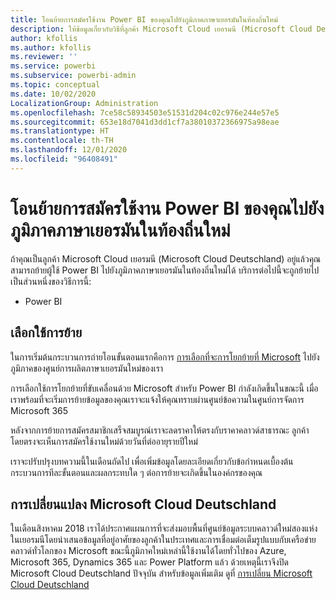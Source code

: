 ```yaml
---
title: โอนย้ายการสมัครใช้งาน Power BI ของคุณไปยังภูมิภาคภาษาเยอรมันในท้องถิ่นใหม่
description: ให้ข้อมูลเกี่ยวกับวิธีที่ลูกค้า Microsoft Cloud เยอรมนี (Microsoft Cloud Deutschland) ที่มีอยู่สามารถย้ายผู้ใช้ Power BI ไปยังภูมิภาคภาษาเยอรมันในท้องถิ่น ใหม่ได้
author: kfollis
ms.author: kfollis
ms.reviewer: ''
ms.service: powerbi
ms.subservice: powerbi-admin
ms.topic: conceptual
ms.date: 10/02/2020
LocalizationGroup: Administration
ms.openlocfilehash: 7ce58c58934503e51531d204c02c976e244e57e5
ms.sourcegitcommit: 653e18d7041d3dd1cf7a38010372366975a98eae
ms.translationtype: HT
ms.contentlocale: th-TH
ms.lasthandoff: 12/01/2020
ms.locfileid: "96408491"
---
```

# <a name="migrate-your-subscription-to-the-new-local-german-regions"></a>โอนย้ายการสมัครใช้งาน Power BI ของคุณไปยังภูมิภาคภาษาเยอรมันในท้องถิ่นใหม่

ถ้าคุณเป็นลูกค้า Microsoft Cloud เยอรมนี (Microsoft Cloud Deutschland) อยู่แล้วคุณสามารถย้ายผู้ใช้ Power BI ไปยังภูมิภาคภาษาเยอรมันในท้องถิ่นใหม่ได้ บริการต่อไปนี้จะถูกย้ายไปเป็นส่วนหนึ่งของวิธีการนี้:

* Power BI

## <a name="opt-in-to-migration"></a>เลือกใช้การย้าย

ในการเริ่มต้นกระบวนการถ่ายโอนขั้นตอนแรกคือการ [การเลือกที่จะการโยกย้ายที่ Microsoft](/microsoft-365/enterprise/ms-cloud-germany-migration-opt-in) ไปยังภูมิภาคของศูนย์การผลิตภาษาเยอรมันใหม่ของเรา

การเลือกใช้การโยกย้ายที่ขับเคลื่อนด้วย Microsoft สำหรับ Power BI กำลังเกิดขึ้นในขณะนี้ เมื่อเราพร้อมที่จะเริ่มการย้ายข้อมูลของคุณเราจะแจ้งให้คุณทราบผ่านศูนย์ข้อความในศูนย์การจัดการ Microsoft 365

หลังจากการย้ายการสมัครสมาชิกเสร็จสมบูรณ์เราจะลดราคาให้ตรงกับราคาคลาวด์สาธารณะ ลูกค้าโดยตรงจะเห็นการสมัครใช้งานใหม่ด้วยวันที่ต่ออายุรายปีใหม่

เราจะปรับปรุงบทความนี้ในเดือนถัดไป เพื่อเพิ่มข้อมูลโดยละเอียดเกี่ยวกับข้อกำหนดเบื้องต้นกระบวนการทีละขั้นตอนและผลกระทบใด ๆ ต่อการย้ายจะเกิดขึ้นในองค์กรของคุณ

## <a name="microsoft-cloud-deutschland-transition"></a>การเปลี่ยนแปลง Microsoft Cloud Deutschland

ในเดือนสิงหาคม 2018 เราได้ประกาศแผนการที่จะส่งมอบพื้นที่ศูนย์ข้อมูลระบบคลาวด์ใหม่สองแห่งในเยอรมนีโดยนำเสนอข้อมูลที่อยู่อาศัยของลูกค้าในประเทศและการเชื่อมต่อเต็มรูปแบบกับเครือข่ายคลาวด์ทั่วโลกของ Microsoft ขณะนี้ภูมิภาคใหม่เหล่านี้ใช้งานได้โดยทั่วไปของ Azure, Microsoft 365, Dynamics 365 และ Power Platform แล้ว ด้วยเหตุนี้เราจึงปิด Microsoft Cloud Deutschland ปัจจุบัน สำหรับข้อมูลเพิ่มเติม ดูที่ [การเปลี่ยน Microsoft Cloud Deutschland](https://www.microsoft.com/cloud-platform/germany-cloud-regions)
